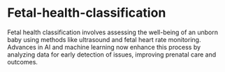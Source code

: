 # Fetal-health-classification
Fetal health classification involves assessing the well-being of an unborn baby using methods like ultrasound and fetal heart rate monitoring. Advances in AI and machine learning now enhance this process by analyzing data for early detection of issues, improving prenatal care and outcomes.
